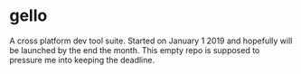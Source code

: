 # gello
A cross platform dev tool suite. Started on January 1 2019 and hopefully will be launched by the end the month. This empty repo is supposed to pressure me into keeping the deadline.

